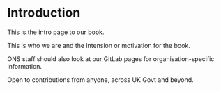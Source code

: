 # Introduction

This is the intro page to our book. 

This is who we are and the intension or motivation for the book.

ONS staff should also look at our GitLab pages for organisation-specific information.

Open to contributions from anyone, across UK Govt and beyond.